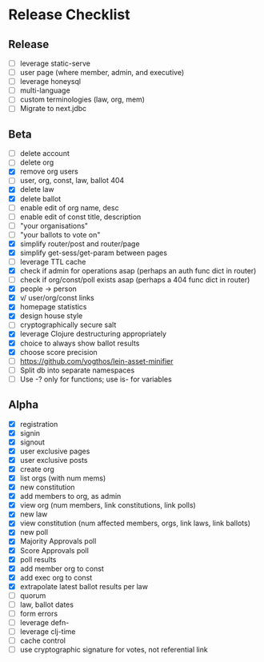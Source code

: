 # Release Checklist

## Release

- [ ] leverage static-serve
- [ ] user page (where member, admin, and executive)
- [ ] leverage honeysql
- [ ] multi-language
- [ ] custom terminologies (law, org, mem)
- [ ] Migrate to next.jdbc

## Beta

- [ ] delete account
- [ ] delete org
- [x] remove org users
- [ ] user, org, const, law, ballot 404
- [x] delete law
- [x] delete ballot
- [ ] enable edit of org name, desc
- [ ] enable edit of const title, description
- [ ] "your organisations"
- [ ] "your ballots to vote on"
- [x] simplify router/post and router/page
- [x] simplify get-sess/get-param between pages
- [ ] leverage TTL cache
- [x] check if admin for operations asap (perhaps an auth func dict in router)
- [ ] check if org/const/poll exists asap (perhaps a 404 func dict in router)
- [x] people -> person
- [x] v/ user/org/const links
- [x] homepage statistics
- [x] design house style
- [ ] cryptographically secure salt
- [x] leverage Clojure destructuring appropriately
- [x] choice to always show ballot results
- [x] choose score precision
- [ ] https://github.com/yogthos/lein-asset-minifier
- [ ] Split db into separate namespaces
- [ ] Use -? only for functions; use is- for variables

## Alpha

- [x] registration
- [x] signin
- [x] signout
- [x] user exclusive pages
- [x] user exclusive posts
- [x] create org
- [x] list orgs (with num mems)
- [x] new constitution
- [x] add members to org, as admin
- [x] view org (num members, link constitutions, link polls)
- [x] new law
- [x] view constitution (num affected members, orgs, link laws, link ballots)
- [x] new poll
- [x] Majority Approvals poll
- [x] Score Approvals poll
- [x] poll results
- [x] add member org to const
- [x] add exec org to const
- [x] extrapolate latest ballot results per law
- [ ] quorum
- [ ] law, ballot dates
- [ ] form errors
- [ ] leverage defn-
- [ ] leverage clj-time
- [ ] cache control
- [ ] use cryptographic signature for votes, not referential link

